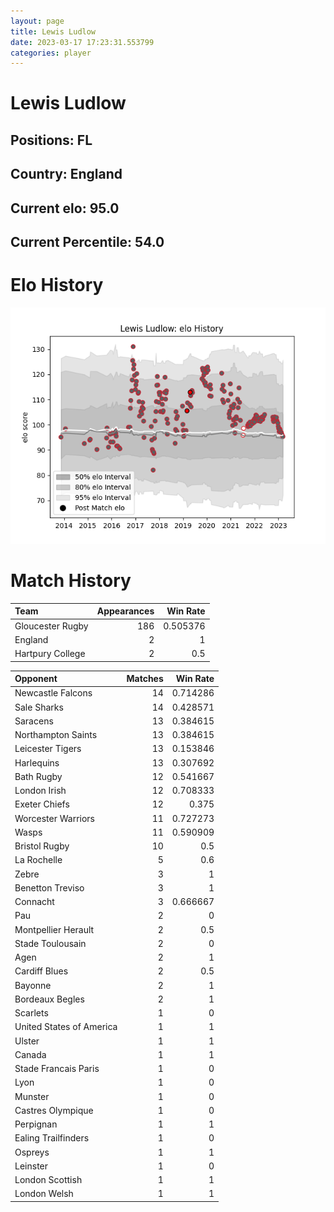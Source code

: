 ```yaml
---  
layout: page  
title: Lewis Ludlow  
date: 2023-03-17 17:23:31.553799  
categories: player  
---
```

# Lewis Ludlow

## Positions: FL

## Country: England

## Current elo: 95.0

## Current Percentile: 54.0

# Elo History


![elo history](history_LewisLudlow.png)
# Match History


| Team             |   Appearances |   Win Rate |
|:-----------------|--------------:|-----------:|
| Gloucester Rugby |           186 |   0.505376 |
| England          |             2 |   1        |
| Hartpury College |             2 |   0.5      |

| Opponent                 |   Matches |   Win Rate |
|:-------------------------|----------:|-----------:|
| Newcastle Falcons        |        14 |   0.714286 |
| Sale Sharks              |        14 |   0.428571 |
| Saracens                 |        13 |   0.384615 |
| Northampton Saints       |        13 |   0.384615 |
| Leicester Tigers         |        13 |   0.153846 |
| Harlequins               |        13 |   0.307692 |
| Bath Rugby               |        12 |   0.541667 |
| London Irish             |        12 |   0.708333 |
| Exeter Chiefs            |        12 |   0.375    |
| Worcester Warriors       |        11 |   0.727273 |
| Wasps                    |        11 |   0.590909 |
| Bristol Rugby            |        10 |   0.5      |
| La Rochelle              |         5 |   0.6      |
| Zebre                    |         3 |   1        |
| Benetton Treviso         |         3 |   1        |
| Connacht                 |         3 |   0.666667 |
| Pau                      |         2 |   0        |
| Montpellier Herault      |         2 |   0.5      |
| Stade Toulousain         |         2 |   0        |
| Agen                     |         2 |   1        |
| Cardiff Blues            |         2 |   0.5      |
| Bayonne                  |         2 |   1        |
| Bordeaux Begles          |         2 |   1        |
| Scarlets                 |         1 |   0        |
| United States of America |         1 |   1        |
| Ulster                   |         1 |   1        |
| Canada                   |         1 |   1        |
| Stade Francais Paris     |         1 |   0        |
| Lyon                     |         1 |   0        |
| Munster                  |         1 |   0        |
| Castres Olympique        |         1 |   0        |
| Perpignan                |         1 |   1        |
| Ealing Trailfinders      |         1 |   0        |
| Ospreys                  |         1 |   1        |
| Leinster                 |         1 |   0        |
| London Scottish          |         1 |   1        |
| London Welsh             |         1 |   1        |